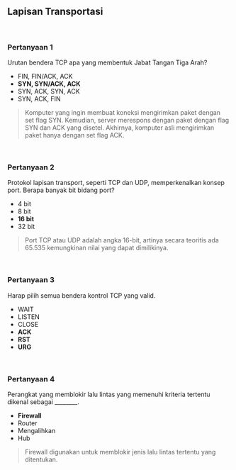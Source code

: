 ## Lapisan Transportasi

<br>

### Pertanyaan 1

Urutan bendera TCP apa yang membentuk Jabat Tangan Tiga Arah?

* FIN, FIN/ACK, ACK
* **SYN, SYN/ACK, ACK**
* SYN, ACK, SYN, ACK
* SYN, ACK, FIN

> Komputer yang ingin membuat koneksi mengirimkan paket dengan set flag SYN. Kemudian, server merespons dengan paket dengan flag SYN dan ACK yang disetel. Akhirnya, komputer asli mengirimkan paket hanya dengan set flag ACK.
<br>

### Pertanyaan 2

Protokol lapisan transport, seperti TCP dan UDP, memperkenalkan konsep port. Berapa banyak bit bidang port?

* 4 bit
* 8 bit
* **16 bit**
* 32 bit

> Port TCP atau UDP adalah angka 16-bit, artinya secara teoritis ada 65.535 kemungkinan nilai yang dapat dimilikinya.
<br>

### Pertanyaan 3

Harap pilih semua bendera kontrol TCP yang valid.

* WAIT
* LISTEN
* CLOSE
* **ACK**
* **RST**
* **URG**

<br>

### Pertanyaan 4

Perangkat yang memblokir lalu lintas yang memenuhi kriteria tertentu dikenal sebagai ________.

* **Firewall**
* Router
* Mengalihkan
* Hub

> Firewall digunakan untuk memblokir jenis lalu lintas tertentu yang ditentukan.
